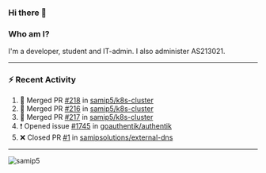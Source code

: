 ### Hi there 👋

### Who am I?
I'm a developer, student and IT-admin. I also administer AS213021.

---
### :zap: Recent Activity
<!--START_SECTION:activity-->
1. 🎉 Merged PR [#218](https://github.com/samip5/k8s-cluster/pull/218) in [samip5/k8s-cluster](https://github.com/samip5/k8s-cluster)
2. 🎉 Merged PR [#216](https://github.com/samip5/k8s-cluster/pull/216) in [samip5/k8s-cluster](https://github.com/samip5/k8s-cluster)
3. 🎉 Merged PR [#217](https://github.com/samip5/k8s-cluster/pull/217) in [samip5/k8s-cluster](https://github.com/samip5/k8s-cluster)
4. ❗️ Opened issue [#1745](https://github.com/goauthentik/authentik/issues/1745) in [goauthentik/authentik](https://github.com/goauthentik/authentik)
5. ❌ Closed PR [#1](https://github.com/samipsolutions/external-dns/pull/1) in [samipsolutions/external-dns](https://github.com/samipsolutions/external-dns)
<!--END_SECTION:activity-->
---

<img align="center" src="https://github-readme-stats.vercel.app/api?username=samip5&show_icons=true" alt="samip5" />
